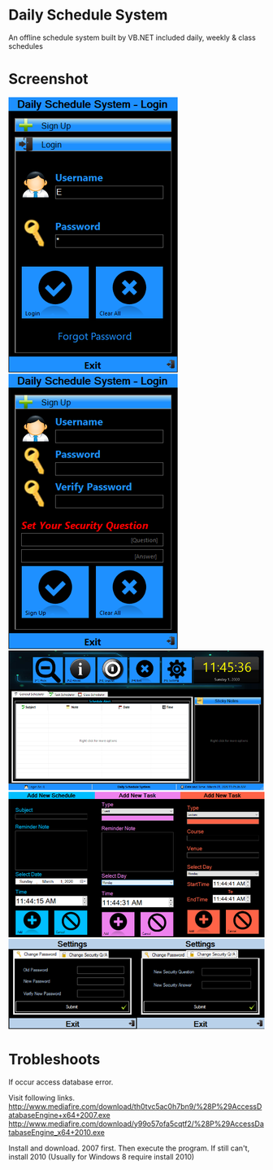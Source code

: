 # Daily Schedule System
An offline schedule system built by VB.NET included daily, weekly & class schedules

# Screenshot
![Alt text](/screenshots/Login.png?raw=true "MaiLoginnAbout")
![Alt text](/screenshots/Signup.png?raw=true "Signup")
![Alt text](/screenshots/Main.png?raw=true "Main")
![Alt text](/screenshots/Add_Schedules.png?raw=true "Add Schedules")
![Alt text](/screenshots/Settings.png?raw=true "Settings")

# Trobleshoots
If occur access database error.

Visit following links.
http://www.mediafire.com/download/th0tvc5ac0h7bn9/%28P%29AccessDatabaseEngine+x64+2007.exe
http://www.mediafire.com/download/y99o57ofa5cqtf2/%28P%29AccessDatabaseEngine_x64+2010.exe

Install and download. 2007 first. Then execute the program.
If still can't, install 2010 (Usually for Windows 8 require install 2010)
